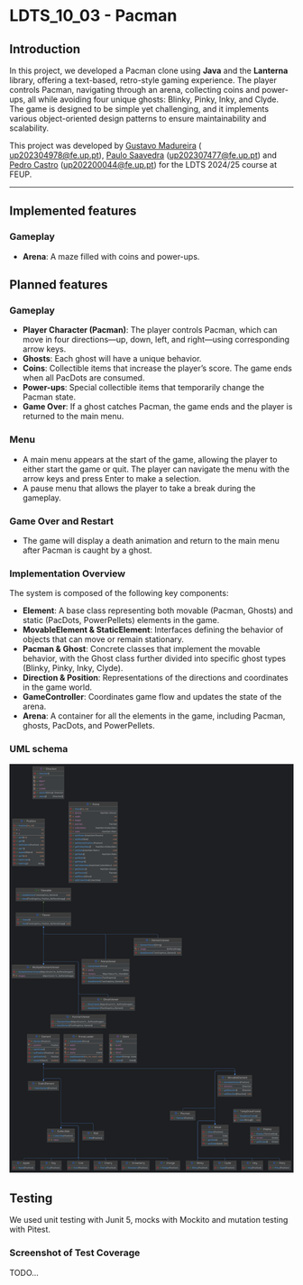 # LDTS_10_03 - Pacman

## Introduction

In this project, we developed a Pacman clone using **Java** and the **Lanterna** library, offering a text-based,
retro-style gaming experience. The player controls Pacman, navigating through an arena, collecting coins and power-ups,
all while avoiding four unique ghosts: Blinky, Pinky, Inky, and Clyde. The game is designed to be simple yet
challenging, and it implements various object-oriented design patterns to ensure maintainability and scalability.

This project was developed by <a href="https://github.com/GustavoCMadureira">Gustavo Madureira</a> (
up202304978@fe.up.pt), <a href="https://github.com/PauloSaa29">Paulo Saavedra</a> (up202307477@fe.up.pt)
and <a href="https://github.com/peucastro">Pedro Castro</a> (up202200044@fe.up.pt) for the LDTS 2024/25 course at FEUP.

---

## Implemented features

### Gameplay

- **Arena**: A maze filled with coins and power-ups.

## Planned features

### **Gameplay**

- **Player Character (Pacman)**: The player controls Pacman, which can move in four directions—up, down, left, and
  right—using corresponding arrow keys.
- **Ghosts**: Each ghost will have a unique behavior.
- **Coins**: Collectible items that increase the player’s score. The game ends when all PacDots are consumed.
- **Power-ups**: Special collectible items that temporarily change the Pacman state.
- **Game Over**: If a ghost catches Pacman, the game ends and the player is returned to the main menu.

### **Menu**

- A main menu appears at the start of the game, allowing the player to either start the game or quit. The player can
  navigate the menu with the arrow keys and press Enter to make a selection.
- A pause menu that allows the player to take a break during the gameplay.

### **Game Over and Restart**

- The game will display a death animation and return to the main menu after Pacman is caught by a ghost.

### **Implementation Overview**

The system is composed of the following key components:

- **Element**: A base class representing both movable (Pacman, Ghosts) and static (PacDots, PowerPellets) elements in
  the game.
- **MovableElement & StaticElement**: Interfaces defining the behavior of objects that can move or remain stationary.
- **Pacman & Ghost**: Concrete classes that implement the movable behavior, with the Ghost class further divided into
  specific ghost types (Blinky, Pinky, Inky, Clyde).
- **Direction & Position**: Representations of the directions and coordinates in the game world.
- **GameController**: Coordinates game flow and updates the state of the arena.
- **Arena**: A container for all the elements in the game, including Pacman, ghosts, PacDots, and PowerPellets.

### **UML schema**

![Project structure](/docs/resources/uml/structure.png "UML")

## Testing

We used unit testing with Junit 5, mocks with Mockito and mutation testing with Pitest.

### Screenshot of Test Coverage

TODO... 
